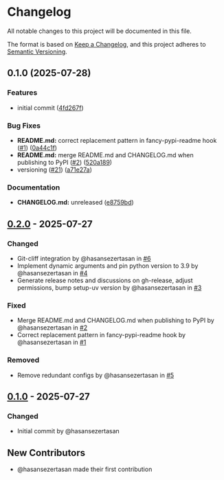 # Changelog

All notable changes to this project will be documented in this file.

The format is based on [Keep a Changelog](https://keepachangelog.com/en/1.0.0/),
and this project adheres to [Semantic Versioning](https://semver.org/spec/v2.0.0.html).

<!-- changelog-start -->

## 0.1.0 (2025-07-28)


### Features

* initial commit ([4fd267f](https://github.com/hasansezertasan/micoo/commit/4fd267fbd3af28b7dbce5068e074b5584db0306b))


### Bug Fixes

* **README.md:** correct replacement pattern in fancy-pypi-readme hook ([#1](https://github.com/hasansezertasan/micoo/issues/1)) ([0a44c1f](https://github.com/hasansezertasan/micoo/commit/0a44c1f748547eb7f0fcfb797556f751afab0550))
* **README.md:** merge README.md and CHANGELOG.md when publishing to PyPI ([#2](https://github.com/hasansezertasan/micoo/issues/2)) ([520a189](https://github.com/hasansezertasan/micoo/commit/520a1899589b157a86f8037b7ff0b347ee722216))
* versioning ([#21](https://github.com/hasansezertasan/micoo/issues/21)) ([a71e27a](https://github.com/hasansezertasan/micoo/commit/a71e27a154a56cd796cc3feb490793ab64045b15))


### Documentation

* **CHANGELOG.md:** unreleased ([e8759bd](https://github.com/hasansezertasan/micoo/commit/e8759bdeb573cd9304d1fb6e0501906ea9cb865a))

## [0.2.0] - 2025-07-27

### Changed

- Git-cliff integration by @hasansezertasan in [#6](https://github.com/hasansezertasan/micoo/pull/6)
- Implement dynamic arguments and pin python version to 3.9 by @hasansezertasan in [#4](https://github.com/hasansezertasan/micoo/pull/4)
- Generate release notes and discussions on gh-release, adjust permissions, bump setup-uv version by @hasansezertasan in [#3](https://github.com/hasansezertasan/micoo/pull/3)

### Fixed

- Merge README.md and CHANGELOG.md when publishing to PyPI by @hasansezertasan in [#2](https://github.com/hasansezertasan/micoo/pull/2)
- Correct replacement pattern in fancy-pypi-readme hook by @hasansezertasan in [#1](https://github.com/hasansezertasan/micoo/pull/1)

### Removed

- Remove redundant configs by @hasansezertasan in [#5](https://github.com/hasansezertasan/micoo/pull/5)

## [0.1.0] - 2025-07-27

### Changed

- Initial commit by @hasansezertasan

## New Contributors

- @hasansezertasan made their first contribution

<!-- refs -->
[0.1.0]: https://github.com/hasansezertasan/micoo/tree/0.1.0
[0.2.0]: https://github.com/hasansezertasan/micoo/compare/0.1.0..0.2.0

<!-- changelog-end -->
